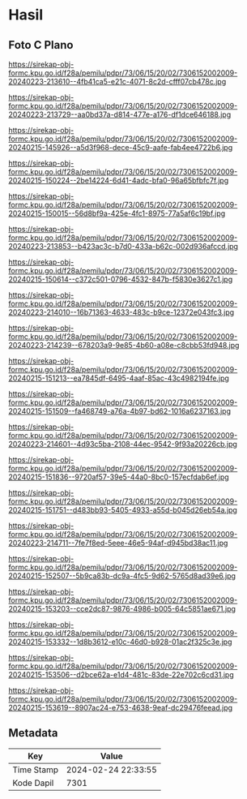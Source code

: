 # Hasil

## Foto C Plano

https://sirekap-obj-formc.kpu.go.id/f28a/pemilu/pdpr/73/06/15/20/02/7306152002009-20240223-213610--4fb41ca5-e21c-4071-8c2d-cfff07cb478c.jpg

https://sirekap-obj-formc.kpu.go.id/f28a/pemilu/pdpr/73/06/15/20/02/7306152002009-20240223-213729--aa0bd37a-d814-477e-a176-df1dce646188.jpg

https://sirekap-obj-formc.kpu.go.id/f28a/pemilu/pdpr/73/06/15/20/02/7306152002009-20240215-145926--a5d3f968-dece-45c9-aafe-fab4ee4722b6.jpg

https://sirekap-obj-formc.kpu.go.id/f28a/pemilu/pdpr/73/06/15/20/02/7306152002009-20240215-150224--2be14224-6d41-4adc-bfa0-96a65bfbfc7f.jpg

https://sirekap-obj-formc.kpu.go.id/f28a/pemilu/pdpr/73/06/15/20/02/7306152002009-20240215-150015--56d8bf9a-425e-4fc1-8975-77a5af6c19bf.jpg

https://sirekap-obj-formc.kpu.go.id/f28a/pemilu/pdpr/73/06/15/20/02/7306152002009-20240223-213853--b423ac3c-b7d0-433a-b62c-002d936afccd.jpg

https://sirekap-obj-formc.kpu.go.id/f28a/pemilu/pdpr/73/06/15/20/02/7306152002009-20240215-150614--c372c501-0796-4532-847b-f5830e3627c1.jpg

https://sirekap-obj-formc.kpu.go.id/f28a/pemilu/pdpr/73/06/15/20/02/7306152002009-20240223-214010--16b71363-4633-483c-b9ce-12372e043fc3.jpg

https://sirekap-obj-formc.kpu.go.id/f28a/pemilu/pdpr/73/06/15/20/02/7306152002009-20240223-214239--678203a9-9e85-4b60-a08e-c8cbb53fd948.jpg

https://sirekap-obj-formc.kpu.go.id/f28a/pemilu/pdpr/73/06/15/20/02/7306152002009-20240215-151213--ea7845df-6495-4aaf-85ac-43c4982194fe.jpg

https://sirekap-obj-formc.kpu.go.id/f28a/pemilu/pdpr/73/06/15/20/02/7306152002009-20240215-151509--fa468749-a76a-4b97-bd62-1016a6237163.jpg

https://sirekap-obj-formc.kpu.go.id/f28a/pemilu/pdpr/73/06/15/20/02/7306152002009-20240223-214601--4d93c5ba-2108-44ec-9542-9f93a20226cb.jpg

https://sirekap-obj-formc.kpu.go.id/f28a/pemilu/pdpr/73/06/15/20/02/7306152002009-20240215-151836--9720af57-39e5-44a0-8bc0-157ecfdab6ef.jpg

https://sirekap-obj-formc.kpu.go.id/f28a/pemilu/pdpr/73/06/15/20/02/7306152002009-20240215-151751--d483bb93-5405-4933-a55d-b045d26eb54a.jpg

https://sirekap-obj-formc.kpu.go.id/f28a/pemilu/pdpr/73/06/15/20/02/7306152002009-20240223-214711--7fe7f8ed-5eee-46e5-94af-d945bd38ac11.jpg

https://sirekap-obj-formc.kpu.go.id/f28a/pemilu/pdpr/73/06/15/20/02/7306152002009-20240215-152507--5b9ca83b-dc9a-4fc5-9d62-5765d8ad39e6.jpg

https://sirekap-obj-formc.kpu.go.id/f28a/pemilu/pdpr/73/06/15/20/02/7306152002009-20240215-153203--cce2dc87-9876-4986-b005-64c5851ae671.jpg

https://sirekap-obj-formc.kpu.go.id/f28a/pemilu/pdpr/73/06/15/20/02/7306152002009-20240215-153332--1d8b3612-e10c-46d0-b928-01ac2f325c3e.jpg

https://sirekap-obj-formc.kpu.go.id/f28a/pemilu/pdpr/73/06/15/20/02/7306152002009-20240215-153506--d2bce62a-e1d4-481c-83de-22e702c6cd31.jpg

https://sirekap-obj-formc.kpu.go.id/f28a/pemilu/pdpr/73/06/15/20/02/7306152002009-20240215-153619--8907ac24-e753-4638-9eaf-dc29476feead.jpg


## Metadata

| Key        | Value               |
| ---------- | ------------------- |
| Time Stamp | 2024-02-24 22:33:55 |
| Kode Dapil | 7301                |




